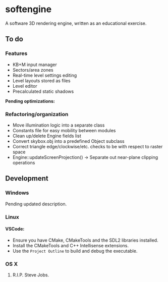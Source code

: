 # softengine
A software 3D rendering engine, written as an educational exercise.

## To do

### Features

* KB+M input manager
* Sectors/area zones
* Real-time level settings editing
* Level layouts stored as files
* Level editor
* Precalculated static shadows

**Pending optimizations:**

### Refactoring/organization

* Move illumination logic into a separate class
* Constants file for easy mobility between modules
* Clean up/delete Engine fields list
* Convert skybox.obj into a predefined Object subclass
* Correct triangle edge/clockwise/etc. checks to be with respect to raster space
* Engine::updateScreenProjection() -> Separate out near-plane clipping operations

## Development

### Windows

Pending updated description.

### Linux

#### VSCode:
- Ensure you have CMake, CMakeTools and the SDL2 libraries installed.
- Install the CMakeTools and C++ Intellisense extensions.
- Use the `Project Outline` to build and debug the executable.

### OS X
1. R.I.P. Steve Jobs.